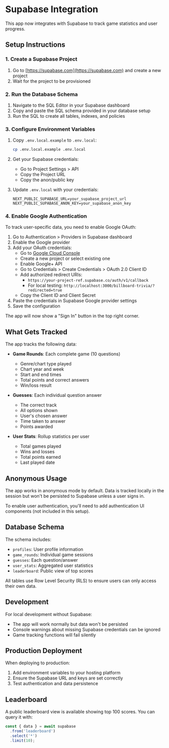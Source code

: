 # Supabase Integration

This app now integrates with Supabase to track game statistics and user progress.

## Setup Instructions

### 1. Create a Supabase Project

1. Go to [https://supabase.com](https://supabase.com) and create a new project
2. Wait for the project to be provisioned

### 2. Run the Database Schema

1. Navigate to the SQL Editor in your Supabase dashboard
2. Copy and paste the SQL schema provided in your database setup
3. Run the SQL to create all tables, indexes, and policies

### 3. Configure Environment Variables

1. Copy `.env.local.example` to `.env.local`:
   ```bash
   cp .env.local.example .env.local
   ```

2. Get your Supabase credentials:
   - Go to Project Settings > API
   - Copy the Project URL
   - Copy the anon/public key

3. Update `.env.local` with your credentials:
   ```
   NEXT_PUBLIC_SUPABASE_URL=your_supabase_project_url
   NEXT_PUBLIC_SUPABASE_ANON_KEY=your_supabase_anon_key
   ```

### 4. Enable Google Authentication

To track user-specific data, you need to enable Google OAuth:

1. Go to Authentication > Providers in Supabase dashboard
2. Enable the Google provider
3. Add your OAuth credentials:
   - Go to [Google Cloud Console](https://console.cloud.google.com/)
   - Create a new project or select existing one
   - Enable Google+ API
   - Go to Credentials > Create Credentials > OAuth 2.0 Client ID
   - Add authorized redirect URIs:
     - `https://your-project-ref.supabase.co/auth/v1/callback`
     - For local testing: `http://localhost:3000/billboard-trivia/?redirected=true`
   - Copy the Client ID and Client Secret
4. Paste the credentials in Supabase Google provider settings
5. Save the configuration

The app will now show a "Sign In" button in the top right corner.

## What Gets Tracked

The app tracks the following data:

- **Game Rounds**: Each complete game (10 questions)
  - Genre/chart type played
  - Chart year and week
  - Start and end times
  - Total points and correct answers
  - Win/loss result

- **Guesses**: Each individual question answer
  - The correct track
  - All options shown
  - User's chosen answer
  - Time taken to answer
  - Points awarded

- **User Stats**: Rollup statistics per user
  - Total games played
  - Wins and losses
  - Total points earned
  - Last played date

## Anonymous Usage

The app works in anonymous mode by default. Data is tracked locally in the session but won't be persisted to Supabase unless a user signs in.

To enable user authentication, you'll need to add authentication UI components (not included in this setup).

## Database Schema

The schema includes:

- `profiles`: User profile information
- `game_rounds`: Individual game sessions
- `guesses`: Each question/answer
- `user_stats`: Aggregated user statistics
- `leaderboard`: Public view of top scores

All tables use Row Level Security (RLS) to ensure users can only access their own data.

## Development

For local development without Supabase:
- The app will work normally but data won't be persisted
- Console warnings about missing Supabase credentials can be ignored
- Game tracking functions will fail silently

## Production Deployment

When deploying to production:
1. Add environment variables to your hosting platform
2. Ensure the Supabase URL and keys are set correctly
3. Test authentication and data persistence

## Leaderboard

A public leaderboard view is available showing top 100 scores. You can query it with:

```typescript
const { data } = await supabase
  .from('leaderboard')
  .select('*')
  .limit(10);
```
